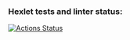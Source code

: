 ### Hexlet tests and linter status:
[![Actions Status](https://github.com/Lodo4ka/frontend-testing-react-project-lvl1/workflows/hexlet-check/badge.svg)](https://github.com/Lodo4ka/frontend-testing-react-project-lvl1/actions)